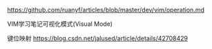 https://github.com/ruanyf/articles/blob/master/dev/vim/operation.md

VIM学习笔记可视化模式(Visual Mode)

键位映射
https://blog.csdn.net/jalused/article/details/42708429